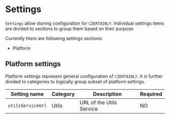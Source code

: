 # Settings

`Settings` allow storing configuration for `CZERTAINLY`. Individual settings items are divided to sections to group them based on their purpose.

Currently there are following settings sections:
- Platform

## Platform settings

Platform settings represent general configuration of `CZERTAINLY`. It is further divided to categories to logically group subset of platform settings.


| Setting name      | Category | Description                | Required                                           |
|-------------------|----------|----------------------------|----------------------------------------------------|
| `utilsServiceUrl` | Utils    | URL of the Utils Service   |<span class="badge badge--danger" size="s">NO</span> |
